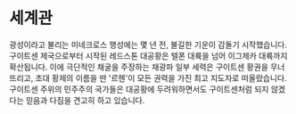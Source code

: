 # 세계관
광성이라고 불리는 미네크로스 행성에는 몇 년 전, 불길한 기운이 감돌기 시작했습니다.
구이트센 제국으로부터 시작된 레드스톤 대공황은 텔폰 대륙을 넘어 이그제카 대륙까지 확산됩니다.
이에 극단적인 채굴을 주장하는 채광파 일부 세력은 구이트센 황권을 무너뜨리고, 초대 황제의 이름을 딴 '르헨'이 모든 권력을 가진 최고 지도자로 떠올랐습니다.
구이트센 주위의 민주주의 국가들은 대공황에 두려워하면서도 구이트센처럼 되지 않겠다는 믿음과 다짐을 견고히 하고 있습니다.
